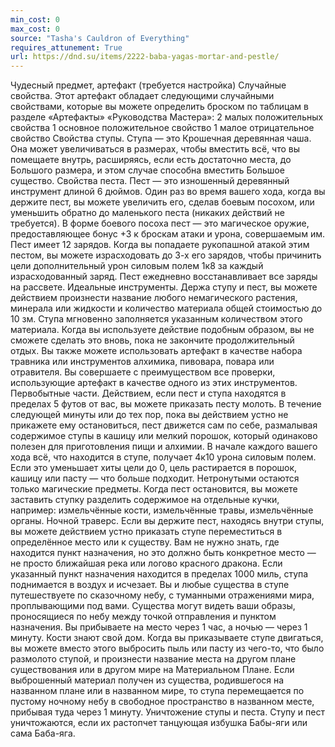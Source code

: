 ```yaml
---
min_cost: 0
max_cost: 0
source: "Tasha's Cauldron of Everything"
requires_attunement: True
url: https://dnd.su/items/2222-baba-yagas-mortar-and-pestle/
---
```


Чудесный предмет, артефакт (требуется настройка)
Случайные свойства. Этот артефакт обладает следующими случайными свойствами, которые вы можете определить броском по таблицам в разделе «Артефакты» «Руководства Мастера»:
2 малых положительных свойства
1 основное положительное свойство
1 малое отрицательное свойство
Свойства ступы. Ступа — это Крошечная деревянная чаша. Она может увеличиваться в размерах, чтобы вместить всё, что вы помещаете внутрь, расширяясь, если есть достаточно места, до Большого размера, и этом случае способна вместить Большое существо. Свойства песта. Пест — это изношенный деревянный инструмент длиной 6 дюймов. Один раз во время вашего хода, когда вы держите пест, вы можете увеличить его, сделав боевым посохом, или уменьшить обратно до маленького песта (никаких действий не требуется). В форме боевого посоха пест — это магическое оружие, предоставляющее бонус +3 к броскам атаки и урона, совершаемым им.
Пест имеет 12 зарядов. Когда вы попадаете рукопашной атакой этим пестом, вы можете израсходовать до 3-х его зарядов, чтобы причинить цели дополнительный урон силовым полем 1к8 за каждый израсходованный заряд. Пест ежедневно восстанавливает все заряды на рассвете.
Идеальные инструменты. Держа ступу и пест, вы можете действием произнести название любого немагического растения, минерала или жидкости и количество материала общей стоимостью до 10 зм. Ступа мгновенно заполняется указанным количеством этого материала. Когда вы используете действие подобным образом, вы не сможете сделать это вновь, пока не закончите продолжительный отдых.
Вы также можете использовать артефакт в качестве набора травника или инструментов алхимика, пивовара, повара или отравителя. Вы совершаете с преимуществом все проверки, использующие артефакт в качестве одного из этих инструментов.
Первобытные части. Действием, если пест и ступа находятся в пределах 5 футов от вас, вы можете приказать песту молоть. В течение следующей минуты или до тех пор, пока вы действием устно не прикажете ему остановиться, пест движется сам по себе, размалывая содержимое ступы в кашицу или мелкий порошок, который одинаково полезен для приготовления пищи и алхимии. В начале каждого вашего хода всё, что находится в ступе, получает 4к10 урона силовым полем. Если это уменьшает хиты цели до 0, цель растирается в порошок, кашицу или пасту — что больше подходит. Нетронутыми остаются только магические предметы. Когда пест остановится, вы можете заставить ступку разделить содержимое на отдельные кучки, например: измельчённые кости, измельчённые травы, измельчённые органы.
Ночной траверс. Если вы держите пест, находясь внутри ступы, вы можете действием устно приказать ступе переместиться в определённое место или к существу. Вам не нужно знать, где находится пункт назначения, но это должно быть конкретное место — не просто ближайшая река или логово красного дракона. Если указанный пункт назначения находится в пределах 1000 миль, ступа поднимается в воздух и исчезает. Вы и любые существа в ступе путешествуете по сказочному небу, с туманными отражениями мира, проплывающими под вами. Существа могут видеть ваши образы, проносящиеся по небу между точкой отправления и пунктом назначения. Вы прибываете на место через 1 час, а ночью — через 1 минуту.
Кости знают свой дом. Когда вы приказываете ступе двигаться, вы можете вместо этого выбросить пыль или пасту из чего-то, что было размолото ступой, и произнести название места на другом плане существования или в другом мире на Материальном Плане. Если выброшенный материал получен из существа, родившегося на названном плане или в названном мире, то ступа перемещается по пустому ночному небу в свободное пространство в названном месте, прибывая туда через 1 минуту.
Уничтожение ступы и песта. Ступу и пест уничтожаются, если их растопчет танцующая избушка Бабы-яги или сама Баба-яга.